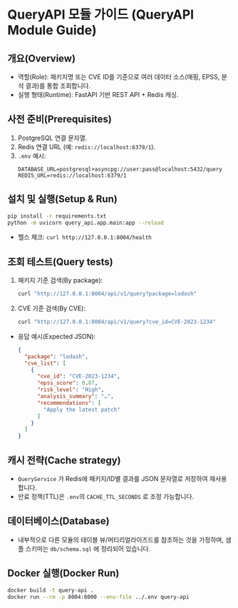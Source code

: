 # QueryAPI 모듈 가이드 (QueryAPI Module Guide)

## 개요(Overview)
- 역할(Role): 패키지명 또는 CVE ID를 기준으로 여러 데이터 소스(매핑, EPSS, 분석 결과)를 통합 조회합니다.
- 실행 형태(Runtime): FastAPI 기반 REST API + Redis 캐싱.

## 사전 준비(Prerequisites)
1. PostgreSQL 연결 문자열.
2. Redis 연결 URL (예: `redis://localhost:6379/1`).
3. `.env` 예시:
   ```env
   DATABASE_URL=postgresql+asyncpg://user:pass@localhost:5432/query
   REDIS_URL=redis://localhost:6379/1
   ```

## 설치 및 실행(Setup & Run)
```bash
pip install -r requirements.txt
python -m uvicorn query_api.app.main:app --reload
```
- 헬스 체크: `curl http://127.0.0.1:8004/health`

## 조회 테스트(Query tests)
1. 패키지 기준 검색(By package):
   ```bash
   curl "http://127.0.0.1:8004/api/v1/query?package=lodash"
   ```
2. CVE 기준 검색(By CVE):
   ```bash
   curl "http://127.0.0.1:8004/api/v1/query?cve_id=CVE-2023-1234"
   ```
- 응답 예시(Expected JSON):
  ```json
  {
    "package": "lodash",
    "cve_list": [
      {
        "cve_id": "CVE-2023-1234",
        "epss_score": 0.87,
        "risk_level": "High",
        "analysis_summary": "…",
        "recommendations": [
          "Apply the latest patch"
        ]
      }
    ]
  }
  ```

## 캐시 전략(Cache strategy)
- `QueryService` 가 Redis에 패키지/ID별 결과를 JSON 문자열로 저장하여 재사용합니다.
- 만료 정책(TTL)은 `.env`의 `CACHE_TTL_SECONDS` 로 조정 가능합니다.

## 데이터베이스(Database)
- 내부적으로 다른 모듈의 테이블 뷰/머티리얼라이즈드를 참조하는 것을 가정하며, 샘플 스키마는 `db/schema.sql` 에 정리되어 있습니다.

## Docker 실행(Docker Run)
```bash
docker build -t query-api .
docker run --rm -p 8004:8000 --env-file ../.env query-api
```

